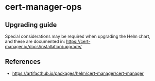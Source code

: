 # cert-manager-ops

## Upgrading guide

Special considerations may be required when upgrading the Helm chart, and these are documented in:
https://cert-manager.io/docs/installation/upgrade/

## References

- https://artifacthub.io/packages/helm/cert-manager/cert-manager